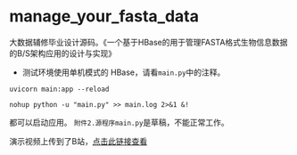 # manage_your_fasta_data
大数据辅修毕业设计源码。《一个基于HBase的用于管理FASTA格式生物信息数据的B/S架构应用的设计与实现》

- 测试环境使用单机模式的 HBase，请看`main.py`中的注释。
```
uvicorn main:app --reload
```
```
nohup python -u "main.py" >> main.log 2>&1 &!
```
都可以启动应用。
`附件2.源程序main.py`是草稿，不能正常工作。

演示视频上传到了B站，[点击此链接查看](https://www.bilibili.com/video/BV1bo4y1P7W4/)
